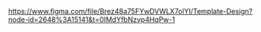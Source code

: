 https://www.figma.com/file/Brez48a75FYwDVWLX7olYI/Template-Design?node-id=2648%3A15141&t=0IMdYfbNzvp4HqPw-1